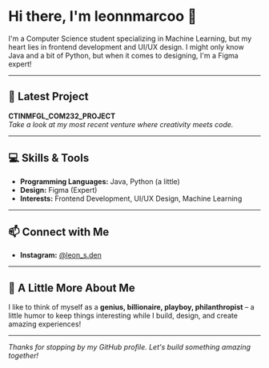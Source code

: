 # Hi there, I'm **leonnmarcoo** 👋

I'm a Computer Science student specializing in Machine Learning, but my heart lies in frontend development and UI/UX design. I might only know Java and a bit of Python, but when it comes to designing, I'm a Figma expert!

---

## 🚀 Latest Project
**CTINMFGL_COM232_PROJECT**  
*Take a look at my most recent venture where creativity meets code.*

---

## 💻 Skills & Tools
- **Programming Languages:** Java, Python (a little)
- **Design:** Figma (Expert)
- **Interests:** Frontend Development, UI/UX Design, Machine Learning

---

## 📫 Connect with Me
- **Instagram:** [@leon_s.den](https://instagram.com/leon_s.den)

---

## 🎩 A Little More About Me
I like to think of myself as a **genius, billionaire, playboy, philanthropist** – a little humor to keep things interesting while I build, design, and create amazing experiences!

---

*Thanks for stopping by my GitHub profile. Let's build something amazing together!*
